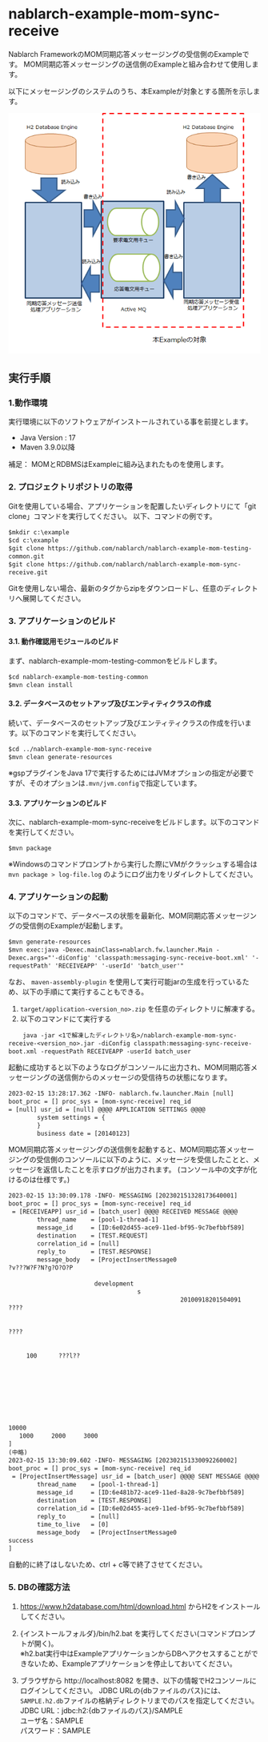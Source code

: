 nablarch-example-mom-sync-receive
====================================

Nablarch FrameworkのMOM同期応答メッセージングの受信側のExampleです。
MOM同期応答メッセージングの送信側のExampleと組み合わせて使用します。

以下にメッセージングのシステムのうち、本Exampleが対象とする箇所を示します。

![概要](./fig/abstract.png "概要")

## 実行手順

### 1.動作環境
実行環境に以下のソフトウェアがインストールされている事を前提とします。
* Java Version : 17
* Maven 3.9.0以降

補足：
MOMとRDBMSはExampleに組み込まれたものを使用します。

### 2. プロジェクトリポジトリの取得
Gitを使用している場合、アプリケーションを配置したいディレクトリにて「git clone」コマンドを実行してください。
以下、コマンドの例です。

    $mkdir c:\example
    $cd c:\example
    $git clone https://github.com/nablarch/nablarch-example-mom-testing-common.git
    $git clone https://github.com/nablarch/nablarch-example-mom-sync-receive.git

Gitを使用しない場合、最新のタグからzipをダウンロードし、任意のディレクトリへ展開してください。

### 3. アプリケーションのビルド
#### 3.1. 動作確認用モジュールのビルド
まず、nablarch-example-mom-testing-commonをビルドします。

    $cd nablarch-example-mom-testing-common
    $mvn clean install

#### 3.2. データベースのセットアップ及びエンティティクラスの作成
続いて、データベースのセットアップ及びエンティティクラスの作成を行います。以下のコマンドを実行してください。

    $cd ../nablarch-example-mom-sync-receive
    $mvn clean generate-resources

※gspプラグインをJava 17で実行するためにはJVMオプションの指定が必要ですが、そのオプションは`.mvn/jvm.config`で指定しています。

#### 3.3. アプリケーションのビルド
次に、nablarch-example-mom-sync-receiveをビルドします。以下のコマンドを実行してください。

    $mvn package

※Windowsのコマンドプロンプトから実行した際にVMがクラッシュする場合は `mvn package > log-file.log` のようにログ出力をリダイレクトしてください。

### 4. アプリケーションの起動

以下のコマンドで、データベースの状態を最新化、MOM同期応答メッセージングの受信側のExampleが起動します。

    $mvn generate-resources
    $mvn exec:java -Dexec.mainClass=nablarch.fw.launcher.Main -Dexec.args="'-diConfig' 'classpath:messaging-sync-receive-boot.xml' '-requestPath' 'RECEIVEAPP' '-userId' 'batch_user'"

なお、 `maven-assembly-plugin` を使用して実行可能jarの生成を行っているため、以下の手順にて実行することもできる。

1. ``target/application-<version_no>.zip`` を任意のディレクトリに解凍する。
2. 以下のコマンドにて実行する

  ```
      java -jar <1で解凍したディレクトリ名>/nablarch-example-mom-sync-receive-<version_no>.jar -diConfig classpath:messaging-sync-receive-boot.xml -requestPath RECEIVEAPP -userId batch_user
  ```

起動に成功すると以下のようなログがコンソールに出力され、MOM同期応答メッセージングの送信側からのメッセージの受信待ちの状態になります。

```log
2023-02-15 13:28:17.362 -INFO- nablarch.fw.launcher.Main [null] boot_proc = [] proc_sys = [mom-sync-receive] req_id
= [null] usr_id = [null] @@@@ APPLICATION SETTINGS @@@@
        system settings = {
        }
        business date = [20140123]
```

MOM同期応答メッセージングの送信側を起動すると、MOM同期応答メッセージングの受信側のコンソールに以下のように、メッセージを受信したことと、メッセージを返信したことを示すログが出力されます。
(コンソール中の文字が化けるのは仕様です。)

```log
2023-02-15 13:30:09.178 -INFO- MESSAGING [202302151328173640001] boot_proc = [] proc_sys = [mom-sync-receive] req_id
 = [RECEIVEAPP] usr_id = [batch_user] @@@@ RECEIVED MESSAGE @@@@
        thread_name    = [pool-1-thread-1]
        message_id     = [ID:6e02d455-ace9-11ed-bf95-9c7befbbf589]
        destination    = [TEST.REQUEST]
        correlation_id = [null]
        reply_to       = [TEST.RESPONSE]
        message_body   = [ProjectInsertMessage0
?v???W?F?N?g?O?O?P

                        development
                                    s
                                                20100918201504091        ????

                                                                                                 ????


     100      ???l??







                                                                                                              10000
   1000     2000     3000
]
(中略)
2023-02-15 13:30:09.602 -INFO- MESSAGING [202302151330092260002] boot_proc = [] proc_sys = [mom-sync-receive] req_id
 = [ProjectInsertMessage] usr_id = [batch_user] @@@@ SENT MESSAGE @@@@
        thread_name    = [pool-1-thread-1]
        message_id     = [ID:6e481b72-ace9-11ed-8a28-9c7befbbf589]
        destination    = [TEST.RESPONSE]
        correlation_id = [ID:6e02d455-ace9-11ed-bf95-9c7befbbf589]
        reply_to       = [null]
        time_to_live   = [0]
        message_body   = [ProjectInsertMessage0
success
]
```


自動的に終了はしないため、ctrl + c等で終了させてください。

### 5. DBの確認方法

1. https://www.h2database.com/html/download.html からH2をインストールしてください。  

2. {インストールフォルダ}/bin/h2.bat を実行してください(コマンドプロンプトが開く)。  
  ※h2.bat実行中はExampleアプリケーションからDBへアクセスすることができないため、Exampleアプリケーションを停止しておいてください。

3. ブラウザから http://localhost:8082 を開き、以下の情報でH2コンソールにログインしてください。
   JDBC URLの{dbファイルのパス}には、`SAMPLE.h2.db`ファイルの格納ディレクトリまでのパスを指定してください。  
  JDBC URL：jdbc:h2:{dbファイルのパス}/SAMPLE  
  ユーザ名：SAMPLE  
  パスワード：SAMPLE

